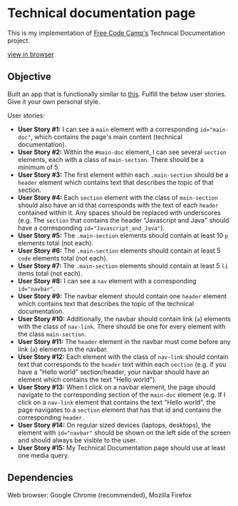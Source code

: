 # Technical documentation page
This is my implementation of [Free Code Camp's](https://www.freecodecamp.org/) Technical Documentation project.

[view in browser](https://hankadev.github.io/technical_docs/)

## Objective
Built an app that is functionally similar to [this](https://codepen.io/freeCodeCamp/full/NdrKKL/).
Fulfill the below user stories. Give it your own personal style.

User stories:
* __User Story #1:__ I can see a `main` element with a corresponding `id="main-doc"`, which contains the page's main content (technical documentation).
* __User Story #2:__ Within the `#main-doc` element, I can see several `section` elements, each with a class of `main-section`. There should be a minimum of 5.
* __User Story #3:__ The first element within each `.main-section` should be a `header` element which contains text that describes the topic of that section.
* __User Story #4:__  Each `section` element with the class of `main-section` should also have an id that corresponds with the text of each `header` contained within it. Any spaces should be replaced with underscores (e.g. The `section` that contains the header "Javascript and Java" should have a corresponding `id="Javascript_and_Java"`).
* __User Story #5:__ The `.main-section` elements should contain at least 10 `p` elements total (not each).
* __User Story #6:__ The `.main-section` elements should contain at least 5 `code` elements total (not each).
* __User Story #7:__ The `.main-section` elements should contain at least 5 `li` items total (not each).
* __User Story #8:__ I can see a `nav` element with a corresponding `id="navbar"`.
* __User Story #9:__ The navbar element should contain one `header` element which contains text that describes the topic of the technical documentation.
* __User Story #10:__ Additionally, the navbar should contain link (`a`) elements with the class of `nav-link`. There should be one for every element with the class `main-section`.
* __User Story #11:__ The `header` element in the navbar must come before any link (`a`) elements in the navbar.
* __User Story #12:__ Each element with the class of `nav-link` should contain text that corresponds to the `header` text within each `section` (e.g. if you have a "Hello world" section/header, your navbar should have an element which contains the text "Hello world").
* __User Story #13:__ When I click on a navbar element, the page should navigate to the corresponding section of the `main-doc` element (e.g. If I click on a `nav-link` element that contains the text "Hello world", the page navigates to a `section` element that has that id and contains the corresponding `header`.
* __User Story #14:__ On regular sized devices (laptops, desktops), the element with `id="navbar"` should be shown on the left side of the screen and should always be visible to the user.
* __User Story #15:__ My Technical Documentation page should use at least one media query.

## Dependencies
Web browser: Google Chrome (recommended), Mozilla Firefox

